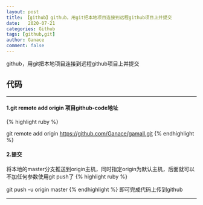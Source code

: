 ```yaml
---
layout: post
title: 【github】github，用git把本地项目连接到远程github项目上并提交
date:   2020-07-21
categories: Github
tags: [github,git]
author: Ganace
comment: false
---
```


github，用git把本地项目连接到远程github项目上并提交


## 代码

---

####  1.git remote add origin 项目github-code地址

{% highlight ruby %}

git remote add origin https://github.com/Ganace/gamall.git
{% endhighlight %}

####  2.提交

将本地的master分支推送到origin主机，同时指定origin为默认主机，后面就可以不加任何参数使用git push了
{% highlight ruby %}

git push -u origin master
{% endhighlight %}
即可完成代码上传到github

---

